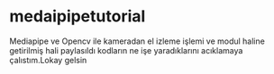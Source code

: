# medaipipetutorial
Mediapipe ve Opencv ile kameradan el izleme işlemi ve modul haline getirilmiş hali paylasıldı kodların ne işe yaradıklarını acıklamaya çalıstım.Lokay gelsin
